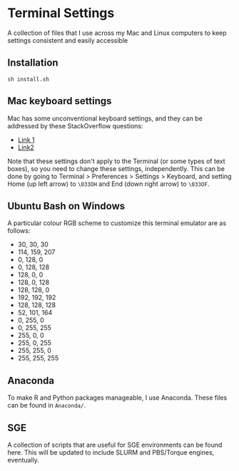 # Terminal Settings

A collection of files that I use across my Mac and Linux computers to keep settings consistent and easily accessible

## Installation

```shell
sh install.sh
```

## Mac keyboard settings

Mac has some unconventional keyboard settings, and they can be addressed by these StackOverflow questions:

* [Link 1](https://apple.stackexchange.com/questions/12997/can-home-and-end-keys-be-mapped-when-using-terminal)
* [Link2](http://apple.stackexchange.com/questions/16135/remap-home-and-end-to-beginning-and-end-of-line?answertab=votes#tab-top)

Note that these settings don't apply to the Terminal (or some types of text boxes), so you need to change these settings, independently.
This can be done by going to Terminal > Preferences > Settings > Keyboard, and setting Home (up left arrow) to `\033OH` and End (down right arrow) to `\033OF`.

## Ubuntu Bash on Windows

A particular colour RGB scheme to customize this terminal emulator are as follows:

* 30, 30, 30
* 114, 159, 207
* 0, 128, 0
* 0, 128, 128
* 128, 0, 0
* 128, 0, 128
* 128, 128, 0
* 192, 192, 192
* 128, 128, 128
* 52, 101, 164
* 0, 255, 0
* 0, 255, 255
* 255, 0, 0
* 255, 0, 255
* 255, 255, 0
* 255, 255, 255

## Anaconda

To make R and Python packages manageable, I use Anaconda.
These files can be found in `Anaconda/`.

## SGE

A collection of scripts that are useful for SGE environments can be found here.
This will be updated to include SLURM and PBS/Torque engines, eventually.

